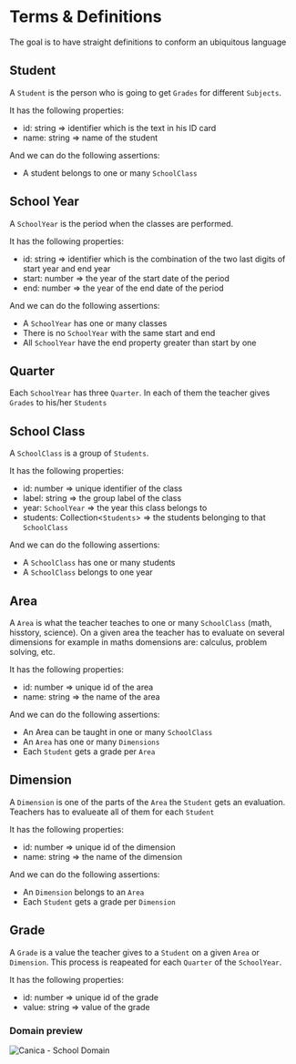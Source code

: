 # Terms & Definitions

The goal is to have straight definitions to conform an ubiquitous language

## Student

A `Student` is the person who is going to get `Grades` for different `Subjects`.

It has the following properties:

- id: string => identifier which is the text in his ID card
- name: string => name of the student

And we can do the following assertions:

- A student belongs to one or many `SchoolClass`

## School Year

A `SchoolYear` is the period when the classes are performed.

It has the following properties:

- id: string => identifier which is the combination of the two last digits of start year and end year
- start: number => the year of the start date of the period
- end: number =>  the year of the end date of the period

And we can do the following assertions:

- A `SchoolYear` has one or many classes
- There is no `SchoolYear` with the same start and end
- All `SchoolYear` have the end property greater than start by one

## Quarter

Each `SchoolYear` has three `Quarter`. In each of them the teacher gives `Grades` to
his/her `Students`

## School Class <Aggregate>

A `SchoolClass` is a group of `Students`.

It has the following properties:

- id: number => unique identifier of the class
- label: string => the group label of the class
- year: `SchoolYear` => the year this class belongs to
- students: Collection<`Students`> => the students belonging to that `SchoolClass`

And we can do the following assertions:

- A `SchoolClass` has one or many students
- A `SchoolClass` belongs to one year

## Area

A `Area` is what the teacher teaches to one or many `SchoolClass` (math, hisstory, science).
On a given area the teacher has to evaluate on several dimensions for example in maths
domensions are: calculus, problem solving, etc.

It has the following properties:

- id: number => unique id of the area
- name: string => the name of the area

And we can do the following assertions:

- An Area can be taught in one or many `SchoolClass`
- An `Area` has one or many `Dimensions`
- Each `Student` gets a grade per `Area`

## Dimension

A `Dimension` is one of the parts of the `Area` the `Student` gets an evaluation. Teachers has to evalueate all of them for each `Student`

It has the following properties:

- id: number => unique id of the dimension
- name: string => the name of the dimension

And we can do the following assertions:

- An `Dimension` belongs to an `Area`
- Each `Student` gets a grade per `Dimension`

## Grade

A `Grade` is a value the teacher gives to a `Student` on a given `Area` or `Dimension`.
This process is reapeated for each `Quarter` of the `SchoolYear`.

It has the following properties:

- id: number => unique id of the grade
- value: string => value of the grade

### Domain preview

![Canica - School Domain](http://www.plantuml.com/plantuml/proxy?cache=no&src=https://raw.github.com/david-luna/canica/master/docs/diagrams/school-domain.puml)
